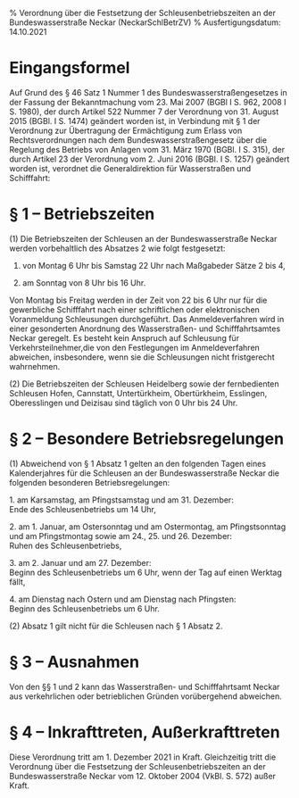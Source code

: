 % Verordnung über die Festsetzung der Schleusenbetriebszeiten an der Bundeswasserstraße Neckar  (NeckarSchlBetrZV)
% Ausfertigungsdatum: 14.10.2021
 
# Eingangsformel

Auf Grund des § 46 Satz 1 Nummer 1 des Bundeswasserstraßengesetzes in der Fassung der Bekanntmachung vom 23. Mai 2007 (BGBl I S. 962, 2008 I S. 1980), der durch Artikel 522 Nummer 7 der Verordnung von 31. August 2015 (BGBl. I S. 1474) geändert worden ist, in Verbindung mit § 1 der Verordnung zur Übertragung der Ermächtigung zum Erlass von Rechtsverordnungen nach dem Bundeswasserstraßengesetz über die Regelung des Betriebs von Anlagen vom 31. März 1970 (BGBl. I S. 315), der durch Artikel 23 der Verordnung vom 2. Juni 2016 (BGBl. I S. 1257) geändert worden ist, verordnet die Generaldirektion für Wasserstraßen und Schifffahrt:

# § 1 – Betriebszeiten

(1) Die Betriebszeiten der Schleusen an der Bundeswasserstraße Neckar werden vorbehaltlich des Absatzes 2 wie folgt festgesetzt:

1. von Montag 6 Uhr bis Samstag 22 Uhr nach Maßgabeder Sätze 2 bis 4,

2. am Sonntag von 8 Uhr bis 16 Uhr.

Von Montag bis Freitag werden in der Zeit von 22 bis 6 Uhr nur für die gewerbliche Schifffahrt nach einer schriftlichen oder elektronischen Voranmeldung Schleusungen durchgeführt. Das Anmeldeverfahren wird in einer gesonderten Anordnung des Wasserstraßen- und Schifffahrtsamtes Neckar geregelt. Es besteht kein Anspruch auf Schleusung für Verkehrsteilnehmer,die von den Festlegungen im Anmeldeverfahren abweichen, insbesondere, wenn sie die Schleusungen nicht fristgerecht wahrnehmen.

(2) Die Betriebszeiten der Schleusen Heidelberg sowie der fernbedienten Schleusen Hofen, Cannstatt, Untertürkheim, Obertürkheim, Esslingen, Oberesslingen und Deizisau sind täglich von 0 Uhr bis 24 Uhr.

# § 2 – Besondere Betriebsregelungen

(1) Abweichend von § 1 Absatz 1 gelten an den folgenden Tagen eines Kalenderjahres für die Schleusen an der Bundeswasserstraße Neckar die folgenden besonderen Betriebsregelungen:

1\. am Karsamstag, am Pfingstsamstag und am 31. Dezember:  
Ende des Schleusenbetriebs um 14 Uhr,

2\. am 1. Januar, am Ostersonntag und am Ostermontag, am Pfingstsonntag und am Pfingstmontag sowie am 24., 25. und 26. Dezember:  
Ruhen des Schleusenbetriebs,

3\. am 2. Januar und am 27. Dezember:  
Beginn des Schleusenbetriebs um 6 Uhr, wenn der Tag auf einen Werktag fällt,

4\. am Dienstag nach Ostern und am Dienstag nach Pfingsten:  
Beginn des Schleusenbetriebs um 6 Uhr.

(2) Absatz 1 gilt nicht für die Schleusen nach § 1 Absatz 2.

# § 3 – Ausnahmen

Von den §§ 1 und 2 kann das Wasserstraßen- und Schifffahrtsamt Neckar aus verkehrlichen oder betrieblichen Gründen vorübergehend abweichen.

# § 4 – Inkrafttreten, Außerkrafttreten

Diese Verordnung tritt am 1. Dezember 2021 in Kraft. Gleichzeitig tritt die Verordnung über die Festsetzung der Schleusenbetriebszeiten an der Bundeswasserstraße Neckar vom 12. Oktober 2004 (VkBl. S. 572) außer Kraft.
